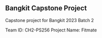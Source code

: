 ## Bangkit Capstone Project
Capstone project for Bangkit 2023 Batch 2

Team ID: CH2-PS256 
Project Name: Fitmate

